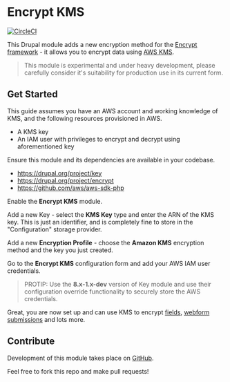 # Encrypt KMS

[![CircleCI](https://circleci.com/gh/nicksantamaria/drupal-encrypt_kms.svg?style=svg)](https://circleci.com/gh/nicksantamaria/drupal-encrypt_kms)

This Drupal module adds a new encryption method for the [Encrypt framework](https://www.drupal.org/project/encrypt) - it allows you to encrypt data using [AWS KMS](https://aws.amazon.com/kms/).

> This module is experimental and under heavy development, please carefully consider it's suitability for production use in its current form.

## Get Started
This guide assumes you have an AWS account and working knowledge of KMS, and the following resources provisioned in AWS.

* A KMS key
* An IAM user with privileges to encrypt and decrypt using aforementioned key

Ensure this module and its dependencies are available in your codebase.

- https://drupal.org/project/key
- https://drupal.org/project/encrypt
- https://github.com/aws/aws-sdk-php

Enable the **Encrypt KMS** module.

Add a new Key - select the **KMS Key** type and enter the ARN of the KMS key. This is just an identifier, and is completely fine to store in the "Configuration" storage provider.

Add a new **Encryption Profile** - choose the **Amazon KMS** encryption method and the key you just created.

Go to the **Encrypt KMS** configuration form and add your AWS IAM user credentials.

> PROTIP: Use the **8.x-1.x-dev** version of Key module and use their configuration override functionality to securely store the AWS credentials.

Great, you are now set up and can use KMS to encrypt [fields](https://www.drupal.org/project/field_encrypt), [webform submissions](https://www.drupal.org/project/webform_encrypt) and lots more.

## Contribute

Development of this module takes place on [GitHub](https://github.com/nicksantamaria/drupal-encrypt_kms).

Feel free to fork this repo and make pull requests!
